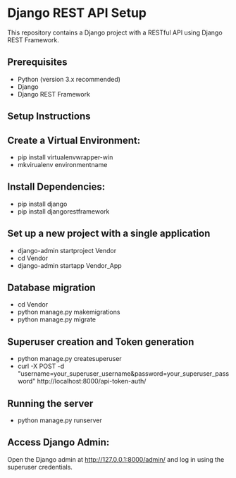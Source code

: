 # Django REST API Setup

This repository contains a Django project with a RESTful API using Django REST Framework.

## Prerequisites

- Python (version 3.x recommended)
- Django
- Django REST Framework

## Setup Instructions

## Create a Virtual Environment:
- pip install virtualenvwrapper-win
- mkvirualenv environmentname

## Install Dependencies:
- pip install django
- pip install djangorestframework

## Set up a new project with a single application
- django-admin startproject Vendor                 
- cd Vendor
- django-admin startapp Vendor_App              

## Database migration
- cd Vendor                         
- python manage.py makemigrations      
- python manage.py migrate

## Superuser creation and Token generation
- python manage.py createsuperuser
- curl -X POST -d "username=your_superuser_username&password=your_superuser_password" http://localhost:8000/api-token-auth/

## Running the server
- python manage.py runserver

## Access Django Admin:
Open the Django admin at http://127.0.0.1:8000/admin/ and log in using the superuser credentials.
 
